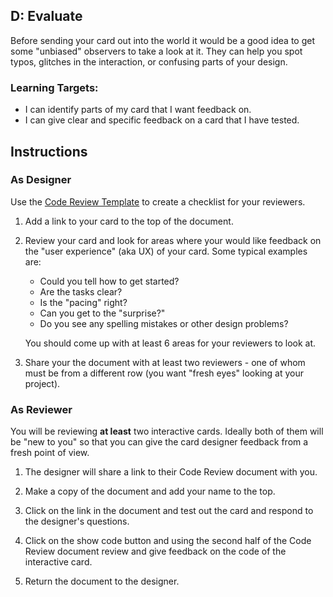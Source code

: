 [//]: # (<p><iframe src="https://douglasurner.github.io/GDP1/units/2/interactive-card/d-evaluate" width="100%" height="666px"></iframe></p>)

## D: Evaluate

Before sending your card out into the world it would be a good idea to get some "unbiased" observers to take a look at it. They can help you spot typos, glitches in the interaction, or confusing parts of your design.

### Learning Targets:

* I can identify parts of my card that I want feedback on.
* I can give clear and specific feedback on a card that I have tested.

## Instructions

### As Designer

Use the [Code Review Template](https://docs.google.com/document/d/1NDfkEjUnvuOulfhg7pOFeiSfc_4hECur1N7IB86OwH8/edit?usp=sharing) to create a checklist for your reviewers.

1. Add a link to your card to the top of the document.

1. Review your card and look for areas where your would like feedback on the "user experience" (aka UX) of your card. Some typical examples are:
   - Could you tell how to get started?
   - Are the tasks clear?
   - Is the "pacing" right?
   - Can you get to the "surprise?"
   - Do you see any spelling mistakes or other design problems?
   
   You should come up with at least 6 areas for your reviewers to look at.
   
1. Share your the document with at least two reviewers - one of whom must be from a different row (you want "fresh eyes" looking at your project).
   
### As Reviewer

You will be reviewing **at least** two interactive cards. Ideally both of them will be "new to you" so that you can give the card designer feedback from a fresh point of view.

1. The designer will share a link to their Code Review document with you.

1. Make a copy of the document and add your name to the top.

1. Click on the link in the document and test out the card and respond to the designer's questions.

1. Click on the show code button and using the second half of the Code Review document review and give feedback on the code of the interactive card.

1. Return the document to the designer. 




